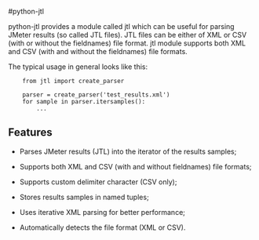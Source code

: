 #python-jtl

python-jtl provides a module called jtl which can be useful for parsing JMeter
results (so called JTL files). JTL files can be either of XML or CSV (with or
without the fieldnames) file format. jtl module supports both XML and CSV (with
and without the fieldnames) file formats.

The typical usage in general looks like this:

```
    from jtl import create_parser

    parser = create_parser('test_results.xml')
    for sample in parser.itersamples():
        ...
```

## Features

- Parses JMeter results (JTL) into the iterator of the results samples;

- Supports both XML and CSV (with and without fieldnames) file formats;

- Supports custom delimiter character (CSV only);

- Stores results samples in named tuples;

- Uses iterative XML parsing for better performance;

- Automatically detects the file format (XML or CSV).
